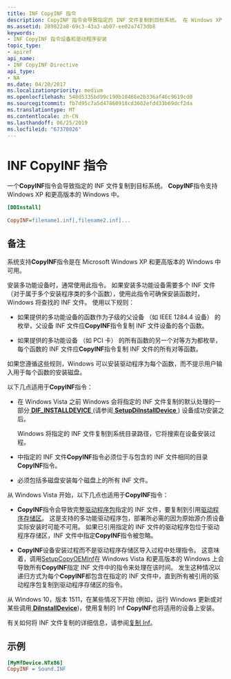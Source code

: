 ```yaml
---
title: INF CopyINF 指令
description: CopyINF 指令会导致指定的 INF 文件复制到目标系统。 在 Windows XP 和更高版本的 Windows 支持 CopyINF 指令。
ms.assetid: 289822a8-69c3-43a3-ab07-ee02a7473db8
keywords:
- INF CopyINF 指令设备和驱动程序安装
topic_type:
- apiref
api_name:
- INF CopyINF Directive
api_type:
- NA
ms.date: 04/20/2017
ms.localizationpriority: medium
ms.openlocfilehash: 548d5335bd99c190b10466e2b336af46c9619cd0
ms.sourcegitcommit: fb7d95c7a5d47860918cd3602efdd33b69dcf2da
ms.translationtype: MT
ms.contentlocale: zh-CN
ms.lasthandoff: 06/25/2019
ms.locfileid: "67378026"
---
```

# <a name="inf-copyinf-directive"></a>INF CopyINF 指令


一个**CopyINF**指令会导致指定的 INF 文件复制到目标系统。 **CopyINF**指令支持 Windows XP 和更高版本的 Windows 中。

```ini
[DDInstall]
  
CopyINF=filename1.inf[,filename2.inf]...
```

<a name="remarks"></a>备注
-------

系统支持**CopyINF**指令是在 Microsoft Windows XP 和更高版本的 Windows 中可用。

安装多功能设备时，通常使用此指令。 如果安装多功能设备需要多个 INF 文件 （对于属于多个安装程序类的多个函数），使用此指令可确保安装函数时，Windows 将查找的 INF 文件。 使用以下规则：

-   如果提供的多功能设备的函数作为子级的父设备 （如 IEEE 1284.4 设备） 的枚举，父设备 INF 文件应**CopyINF**指令复制 INF 文件设备的各个函数。

-   如果提供的多功能设备 （如 PCI 卡） 的所有函数的另一个对等方为都枚举，每个函数的 INF 文件应**CopyINF**指令复制 INF 文件的所有对等函数。

如果您遵循这些规则，Windows 可以安装驱动程序为每个函数，而不提示用户输入用于每个函数的安装磁盘。

以下几点适用于**CopyINF**指令：

-   在 Windows Vista 之前 Windows 会将指定的 INF 文件复制的默认处理的一部分[ **DIF_INSTALLDEVICE** ](https://docs.microsoft.com/windows-hardware/drivers/install/dif-installdevice) (请参阅[ **SetupDiInstallDevice** ](https://docs.microsoft.com/windows/desktop/api/setupapi/nf-setupapi-setupdiinstalldevice)) 设备成功安装之后。

    Windows 将指定的 INF 文件复制到系统目录路径，它将搜索在设备安装过程。

-   中指定的 INF 文件**CopyINF**指令必须位于与包含的 INF 文件相同的目录**CopyINF**指令。
-   必须包括多磁盘安装每个磁盘上的所有 INF 文件。

从 Windows Vista 开始，以下几点也适用于**CopyINF**指令：

-   **CopyINF**指令会导致完整[驱动程序包](driver-packages.md)指定的 INF 文件，要复制到引用[驱动程序存储区](driver-store.md)。 这是支持的多功能驱动程序包，部署所必需的因为原始源介质设备实际安装时可能不可用。 如果已引用指定的 INF 文件的驱动程序包位于驱动程序存储区，INF 文件中指定**CopyINF**指令被忽略。

-   **CopyINF**设备安装过程而不是驱动程序存储区导入过程中处理指令。 这意味着，调用[SetupCopyOEMInf](https://go.microsoft.com/fwlink/p/?linkid=194252)在 Windows Vista 和更高版本的 Windows 上会导致所有**CopyINF**指定 INF 文件中的指令来处理在该时间。 发生这种情况以递归方式为每个**CopyINF**都包含在指定的 INF 文件中，直到所有被引用的驱动程序包复制到驱动程序存储区的指令。

从 Windows 10，版本 1511，在某些情况下开始 (例如，运行 Windows 更新或对某些调用[ **DiInstallDevice**](https://docs.microsoft.com/windows/desktop/api/newdev/nf-newdev-diinstalldevice))，使用复制的 Inf **CopyINF**也将适用的设备上安装。

有关如何将 INF 文件复制的详细信息，请参阅[复制 Inf](copying-inf-files.md)。

<a name="examples"></a>示例
--------

```ini
[MyMfDevice.NTx86]
CopyINF = Sound.INF
```

 

 





